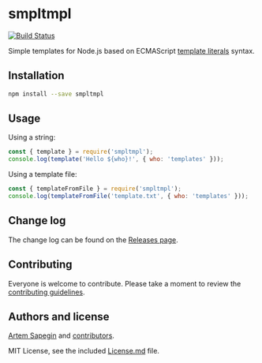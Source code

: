 # smpltmpl

[![Build Status](https://travis-ci.org/sapegin/smpltmpl.svg)](https://travis-ci.org/sapegin/smpltmpl)

Simple templates for Node.js based on ECMAScript [template literals](https://developer.mozilla.org/en-US/docs/Web/JavaScript/Reference/Template_literals) syntax.

## Installation

```bash
npm install --save smpltmpl
```

## Usage

Using a string:

```js
const { template } = require('smpltmpl');
console.log(template('Hello ${who}!', { who: 'templates' }));
```

Using a template file:

```js
const { templateFromFile } = require('smpltmpl');
console.log(templateFromFile('template.txt', { who: 'templates' }));
```

## Change log

The change log can be found on the [Releases page](https://github.com/sapegin/smpltmpl/releases).

## Contributing

Everyone is welcome to contribute. Please take a moment to review the [contributing guidelines](Contributing.md).

## Authors and license

[Artem Sapegin](http://sapegin.me) and [contributors](https://github.com/sapegin/smpltmpl/graphs/contributors).

MIT License, see the included [License.md](License.md) file.
